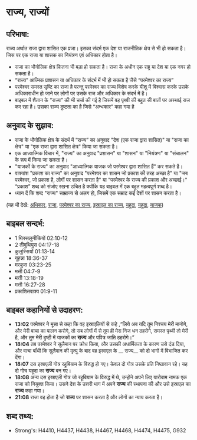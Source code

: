 # राज्य, राज्यों #

## परिभाषा: ##

राज्य अर्थात राजा द्वारा शासित एक प्रजा। इसका संदर्भ एक देश या राजनीतिक क्षेत्र से भी हो सकता है। जिस पर एक राजा या शासक का नियंत्रण एवं अधिकार होता है।

* राजा का भौगोलिक क्षेत्र कितना भी बड़ा हो सकता है। राजा के अधीन एक राष्ट्र या देश या एक नगर हो सकता है।
* “राज्य” आत्मिक प्रशासन या अधिकार के संदर्भ में भी हो सकता है जैसे “परमेश्वर का राज्य”
* परमेश्वर समस्त सृष्टि का राजा है परन्तु परमेश्वर का राज्य विशेष करके यीशु में विश्वास करके उसके अधिकाराधीन हो जाने पर लोगों पर उसके राज और अधिकार के संदर्भ में है। 
* बाइबल में शैतान के “राज्य” की भी चर्चा की गई है जिसमें वह पृथ्वी की बहुत सी बातों पर अस्थाई राज कर रहा है। उसका राज्य दुष्टता का है जिसे “अन्धकार” कहा गया है

## अनुवाद के सुझाव: ##

* राजा के भौगोलिक क्षेत्र के संदर्भ में “राज्य” का अनुवाद "देश (एक राजा द्वारा शासित)" या "राजा का क्षेत्र" या "एक राजा द्वारा शासित क्षेत्र" किया जा सकता है।
* एक आध्यात्मिक विचार में, "राज्य" का अनुवाद "प्रशासन" या "शासन" या "नियंत्रण" या "संचालन" के रूप में किया जा सकता है।  
* "याजकों के राज्य" का अनुवाद "आध्यात्मिक याजक जो परमेश्वर द्वारा शासित हैं" कर सकते है।
* वाक्यांश "प्रकाश का राज्य" का अनुवाद "परमेश्वर का शासन जो प्रकाश की तरह अच्छा है" या "जब परमेश्वर, जो प्रकाश है, लोगों पर शासन करता है" या "परमेश्वर के राज्य की प्रकाश और अच्छाई।" “प्रकाश” शब्द को संजोए रखना उचित है क्योंकि यह बाइबल में एक बहुत महत्वपूर्ण शब्द है।
* ध्यान दें कि शब्द "राज्य" साम्राज्य से अलग हो, जिसमें एक सम्राट कई देशों पर शासन करता है।

(यह भी देखें: [अधिकार](../authority.md), [राजा](../king.md), [परमेश्वर का राज्य](../kingdomofgod.md), [इस्राएल का राज्य](../kingdomofisrael.md), [यहूदा](../judah.md), [यहूदा](../kingdomofjudah.md), [याजक](../priest.md))

## बाइबल सन्दर्भ: ##

* 1 थिस्सलुनीकियों 02:10-12
* 2 तीमुथियुस 04:17-18
* कुलुस्सियों 01:13-14
* यूहन्ना 18:36-37
* मरकुस 03:23-25
* मत्ती 04:7-9
* मत्ती 13:18-19
* मत्ती 16:27-28
* प्रकाशितवाक्य  01:9-11

## बाइबल कहानियों से उदाहरण: ##

* __13:02__ परमेश्वर ने मूसा से कहा कि वह इस्राएलियों से कहे ,“लिये अब यदि तुम निश्चय मेरी मानोगे, और मेरी वाचा का पालन करोगे, तो सब लोगों में से तुम ही मेरा निज धन ठहरोगे, समस्त पृथ्वी तो मेरी है, और तुम मेरी दृष्टी में याजकों का __राज्य__ और पवित्र जाति ठहरोगे।”
* __18:04__ तब परमेश्वर ने सुलैमान पर क्रोध किया, और उसकी अधार्मिकता के कारण उसे दंड  दिया, और वाचा बाँधी कि सुलैमान की मृत्यु के बाद वह इस्राएल के __ राज्य__ को दो भागों में विभाजित कर देंगा।
* __18:07__ दस इस्राएली गोत्र रहूबियाम के विरुद्ध हो गए। केवल दो गोत्र उसके प्रति निष्ठावान रहे। यह दो गोत्र यहूदा का __राज्य__ बन गए।
* __18:08__ अन्य दस इस्राएली गोत्र जो रहूबियाम के विरुद्ध में थे, उन्होंने अपने लिए यारोबाम नामक एक राजा को नियुक्त किया। उसने देश के उत्तरी भाग में अपने __राज्य__ की स्थापना की और उसे इस्राएल का __राज्य__ कहा गया।
* __21:08__ राजा वह होता है जो __राज्य__ पर शासन करता है और लोगों का न्याय करता है।

## शब्द तथ्य: ##

* Strong's: H4410, H4437, H4438, H4467, H4468, H4474, H4475, G932
